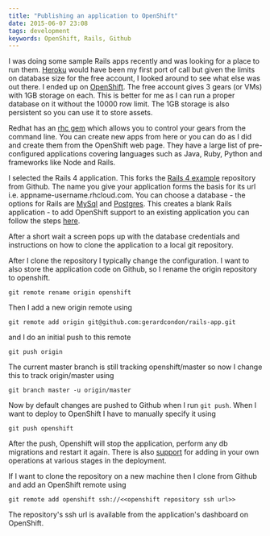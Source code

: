 ```yaml
---
title: "Publishing an application to OpenShift"
date: 2015-06-07 23:08
tags: development
keywords: OpenShift, Rails, Github
---
```


I was doing some sample Rails apps recently and was looking for a place to run them. [Heroku][] would have been my first port of call but given the limits on database size for the free account, I looked around to see what else was out there. I ended up on [OpenShift][]. The free account gives 3 gears (or VMs) with 1GB storage on each. This is better for me as I can run a proper database on it without the 10000 row limit. The 1GB storage is also persistent so you can use it to store assets.

Redhat has an [rhc gem][] which allows you to control your gears from the command line. You can create new apps from here or you can do as I did and create them from the OpenShift web page. They have a large list of pre-configured applications covering languages such as Java, Ruby, Python and frameworks like Node and Rails.

I selected the Rails 4 application. This forks the [Rails 4 example][] repository from Github. The name you give your application forms the basis for its url i.e. appname-username.rhcloud.com. You can choose a database - the options for Rails are [MySql][] and [Postgres][]. This creates a blank Rails application - to add OpenShift support to an existing application you can follow the steps [here](http://pranavprakash.net/2014/11/08/migrating-ruby-on-rails-app-from-heroku-to-openshift/).

After a short wait a screen pops up with the database credentials and instructions on how to clone the application to a local git repository.

After I clone the repository I typically change the configuration. I want to also store the application code on Github, so I rename the origin repository to openshift.

    git remote rename origin openshift

Then I add a new origin remote using 

    git remote add origin git@github.com:gerardcondon/rails-app.git

and I do an initial push to this remote

    git push origin

The current master branch is still tracking openshift/master so now I change this to track origin/master using 

    git branch master -u origin/master

Now by default changes are pushed to Github when I run `git push`. When I want to deploy to OpenShift I have to manually specify it using 

    git push openshift

After the push, Openshift will stop the application, perform any db migrations and restart it again. There is also [support](https://developers.openshift.com/en/managing-modifying-applications.html) for adding in your own operations at various stages in the deployment.

If I want to clone the repository on a new machine then I clone from Github and add an OpenShift remote using
    
    git remote add openshift ssh://<<openshift repository ssh url>>

The repository's ssh url is available from the application's dashboard on OpenShift.

[Heroku]: http://www.heroku.com
[OpenShift]: http://www.openshift.com
[rhc gem]:https://rubygems.org/gems/rhc/
[MySql]:https://www.mysql.com
[Postgres]:http://www.postgresql.org
[Rails 4 example]: https://github.com/openshift/rails4-example